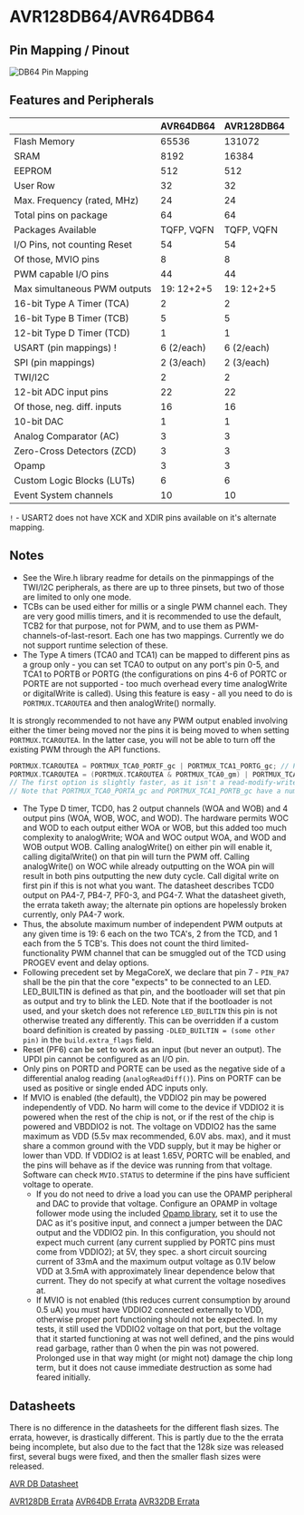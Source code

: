 # AVR128DB64/AVR64DB64
## Pin Mapping / Pinout
![DB64 Pin Mapping](DB64.png "Arduino Pin Mapping for AVR DB64")

## Features and Peripherals
|                              | AVR64DB64       | AVR128DB64      |
|------------------------------|-----------------|-----------------|
| Flash Memory                 | 65536           | 131072          |
| SRAM                         | 8192            | 16384           |
| EEPROM                       | 512             | 512             |
| User Row                     | 32              | 32              |
| Max. Frequency (rated, MHz)  | 24              | 24              |
| Total pins on package        | 64              | 64              |
| Packages Available           | TQFP, VQFN      | TQFP, VQFN      |
| I/O Pins, not counting Reset | 54              | 54              |
| Of those, MVIO pins          | 8               | 8               |
| PWM capable I/O pins         | 44              | 44              |
| Max simultaneous PWM outputs | 19: 12+2+5      | 19: 12+2+5      |
| 16-bit Type A Timer (TCA)    | 2               | 2               |
| 16-bit Type B Timer (TCB)    | 5               | 5               |
| 12-bit Type D Timer (TCD)    | 1               | 1               |
| USART (pin mappings)  !      | 6 (2/each)      | 6 (2/each)      |
| SPI (pin mappings)           | 2 (3/each)      | 2 (3/each)      |
| TWI/I2C                      | 2               | 2               |
| 12-bit ADC input pins        | 22              | 22              |
| Of those, neg. diff. inputs  | 16              | 16              |
| 10-bit DAC                   | 1               | 1               |
| Analog Comparator (AC)       | 3               | 3               |
| Zero-Cross Detectors (ZCD)   | 3               | 3               |
| Opamp                        | 3               | 3               |
| Custom Logic Blocks (LUTs)   | 6               | 6               |
| Event System channels        | 10              | 10              |

`!` - USART2 does not have XCK and XDIR pins available on it's alternate mapping.

## Notes
* See the Wire.h library readme for details on the pinmappings of the TWI/I2C peripherals, as there are up to three pinsets, but two of those are limited to only one mode.
* TCBs can be used either for millis or a single PWM channel each. They are very good millis timers, and it is recommended to use the default, TCB2 for that purpose, not for PWM, and to use them as PWM-channels-of-last-resort. Each one has two mappings. Currently we do not support runtime selection of these.
* The Type A timers (TCA0 and TCA1) can be mapped to different pins as a group only - you can set TCA0 to output on any port's pin 0-5, and TCA1 to PORTB or PORTG (the configurations on pins 4-6 of PORTC or PORTE are not supported - too much overhead every time analogWrite or digitalWrite is called). Using this feature is easy - all you need to do is `PORTMUX.TCAROUTEA` and then analogWrite() normally.

It is strongly recommended to not have any PWM output enabled involving either the timer being moved nor the pins it is being moved to when setting `PORTMUX.TCAROUTEA`. In the latter case, you will not be able to turn off the existing PWM through the API functions.
```c
PORTMUX.TCAROUTEA = PORTMUX_TCA0_PORTF_gc | PORTMUX_TCA1_PORTG_gc; // PWM on PORTF and PORTG pins 0-5
PORTMUX.TCAROUTEA = (PORTMUX.TCAROUTEA & PORTMUX_TCA0_gm) | PORTMUX_TCA1_PORTG; // Move TCA1 PWM to PORTG but don't change TCA0
// The first option is slightly faster, as it isn't a read-modify-write.
// Note that PORTMUX_TCA0_PORTA_gc and PORTMUX_TCA1_PORTB_gc have a numeric value of 0.
```
* The Type D timer, TCD0, has 2 output channels (WOA and WOB) and 4 output pins (WOA, WOB, WOC, and WOD). The hardware permits WOC and WOD to each output either WOA or WOB, but this added too much complexity to analogWrite; WOA and WOC output WOA, and WOD and WOB output WOB. Calling analogWrite() on either pin will enable it, calling digitalWrite() on that pin will turn the PWM off. Calling analogWrite() on WOC while already outputting on the WOA pin will result in both pins outputting the new duty cycle. Call digital write on first pin if this is not what you want. The datasheet describes TCD0 output on PA4-7, PB4-7, PF0-3, and PG4-7. What the datasheet giveth, the errata taketh away; the alternate pin options are hopelessly broken currently, only PA4-7 work.
* Thus, the absolute maximum number of independent PWM outputs at any given time is 19: 6 each on the two TCA's, 2 from the TCD, and 1 each from the 5 TCB's. This does not count the third limited-functionality PWM channel that can be smuggled out of the TCD using PROGEV event and delay options.
* Following precedent set by MegaCoreX, we declare that pin 7 - `PIN_PA7` shall be the pin that the core "expects" to be connected to an LED. LED_BUILTIN is defined as that pin, and the bootloader will set that pin as output and try to blink the LED. Note that if the bootloader is not used, and your sketch does not reference `LED_BUILTIN` this pin is not otherwise treated any differently. This can be overridden if a custom board definition is created by passing `-DLED_BUILTIN = (some other pin)` in the `build.extra_flags` field.
* Reset (PF6) can be set to work as an input (but never an output). The UPDI pin cannot be configured as an I/O pin.
* Only pins on PORTD and PORTE can be used as the negative side of a differential analog reading (`analogReadDiff()`). Pins on PORTF can be used as positive or single ended ADC inputs only.
* If MVIO is enabled (the default), the VDDIO2 pin may be powered independently of VDD. No harm will come to the device if VDDIO2 it is powered when the rest of the chip is not, or if the rest of the chip is powered and VBDDIO2 is not. The voltage on VDDIO2 has the same maximum as VDD (5.5v max recommended, 6.0V abs. max), and it must share a common ground with the VDD supply, but it may be higher or lower than VDD. If VDDIO2 is at least 1.65V, PORTC will be enabled, and the pins will behave as if the device was running from that voltage. Software can check `MVIO.STATUS` to determine if the pins have sufficient voltage to operate.
  * If you do not need to drive a load you can use the OPAMP peripheral and DAC to provide that voltage. Configure an OPAMP in voltage follower mode using the included [Opamp library](../libraries/Opamp/README.md), set it to use the DAC as it's positive input, and connect a jumper between the DAC output and the VDDIO2 pin. In this configuration, you should not expect much current (any current supplied by PORTC pins must come from VDDIO2); at 5V, they spec. a short circuit sourcing current of 33mA and the maximum output voltage as 0.1V below VDD at 3.5mA with approximately linear dependence below that current.  They do not specify at what current the voltage nosedives at.
  * If MVIO is not enabled (this reduces current consumption by around 0.5 uA) you must have VDDIO2 connected externally to VDD, otherwise proper port functioning should not be expected. In my tests, it still used the VDDIO2 voltage on that port, but the voltage that it started functioning at was not well defined, and the pins would read garbage, rather than 0 when the pin was not powered. Prolonged use in that way might (or might not) damage the chip long term, but it does not cause immediate destruction as some had feared initially.

## Datasheets
There is no difference in the datasheets for the different flash sizes. The errata, however, is drastically different. This is partly due to the the errata being incomplete, but also due to the fact that the 128k size was released first, several bugs were fixed, and then the smaller flash sizes were released.

[AVR DB Datasheet](https://ww1.microchip.com/downloads/en/DeviceDoc/AVR128DB28-32-48-64-DataSheet-DS40002247A.pdf)

[AVR128DB Errata](https://ww1.microchip.com/downloads/en/DeviceDoc/AVR128DB28-32-48-64-SilConErrataClarif-DS80000915B.pdf)
[AVR64DB Errata](https://ww1.microchip.com/downloads/en/DeviceDoc/AVR64DB28-32-48-64-SilConErrataClarif-DS80000937A.pdf)
[AVR32DB Errata](https://ww1.microchip.com/downloads/en/DeviceDoc/AVR32DB28-32-48-SilConErrataClarif-DS80000938A.pdf)
